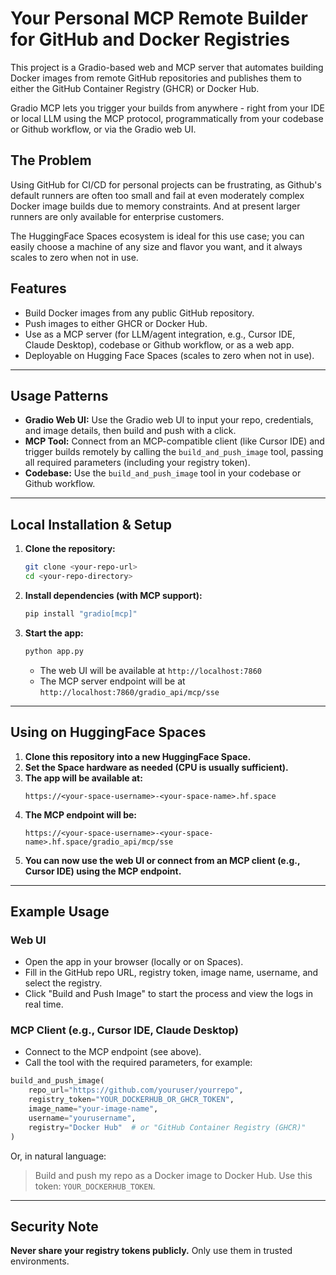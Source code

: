 # Your Personal MCP Remote Builder for GitHub and Docker Registries

This project is a Gradio-based web and MCP server that automates building Docker images from remote GitHub repositories and publishes them to either the GitHub Container Registry (GHCR) or Docker Hub.

Gradio MCP lets you trigger your builds from anywhere - right from your IDE or local LLM using the MCP protocol, programmatically from your codebase or Github workflow, or via the Gradio web UI.

## The Problem

Using GitHub for CI/CD for personal projects can be frustrating, as Github's default runners are often too small and fail at even moderately complex Docker image builds due to memory constraints. And at present larger runners are only available for enterprise customers.

The HuggingFace Spaces ecosystem is ideal for this use case; you can easily choose a machine of any size and flavor you want, and it always scales to zero when not in use.

## Features

- Build Docker images from any public GitHub repository.
- Push images to either GHCR or Docker Hub.
- Use as a MCP server (for LLM/agent integration, e.g., Cursor IDE, Claude Desktop), codebase or Github workflow, or as a web app.
- Deployable on Hugging Face Spaces (scales to zero when not in use).

---

## Usage Patterns

- **Gradio Web UI:** Use the Gradio web UI to input your repo, credentials, and image details, then build and push with a click.
- **MCP Tool:** Connect from an MCP-compatible client (like Cursor IDE) and trigger builds remotely by calling the `build_and_push_image` tool, passing all required parameters (including your registry token).
- **Codebase:** Use the `build_and_push_image` tool in your codebase or Github workflow.

---

## Local Installation & Setup

1. **Clone the repository:**

   ```bash
   git clone <your-repo-url>
   cd <your-repo-directory>
   ```

2. **Install dependencies (with MCP support):**

   ```bash
   pip install "gradio[mcp]"
   ```

3. **Start the app:**
   ```bash
   python app.py
   ```
   - The web UI will be available at `http://localhost:7860`
   - The MCP server endpoint will be at `http://localhost:7860/gradio_api/mcp/sse`

---

## Using on HuggingFace Spaces

1. **Clone this repository into a new HuggingFace Space.**
2. **Set the Space hardware as needed (CPU is usually sufficient).**
3. **The app will be available at:**
   ```
   https://<your-space-username>-<your-space-name>.hf.space
   ```
4. **The MCP endpoint will be:**
   ```
   https://<your-space-username>-<your-space-name>.hf.space/gradio_api/mcp/sse
   ```
5. **You can now use the web UI or connect from an MCP client (e.g., Cursor IDE) using the MCP endpoint.**

---

## Example Usage

### Web UI

- Open the app in your browser (locally or on Spaces).
- Fill in the GitHub repo URL, registry token, image name, username, and select the registry.
- Click "Build and Push Image" to start the process and view the logs in real time.

### MCP Client (e.g., Cursor IDE, Claude Desktop)

- Connect to the MCP endpoint (see above).
- Call the tool with the required parameters, for example:

```python
build_and_push_image(
    repo_url="https://github.com/youruser/yourrepo",
    registry_token="YOUR_DOCKERHUB_OR_GHCR_TOKEN",
    image_name="your-image-name",
    username="yourusername",
    registry="Docker Hub"  # or "GitHub Container Registry (GHCR)"
)
```

Or, in natural language:

> Build and push my repo as a Docker image to Docker Hub. Use this token: `YOUR_DOCKERHUB_TOKEN`.

---

## Security Note

**Never share your registry tokens publicly.** Only use them in trusted environments.
